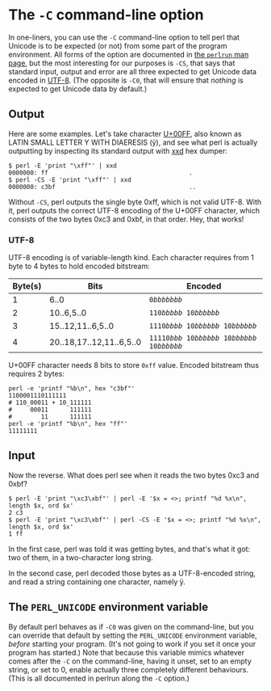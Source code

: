 # The `-C` command-line option

In one-liners, you can use the `-C` command-line option to tell perl
that Unicode is to be expected (or not) from some part of the program
environment. All forms of the option are documented in [the `perlrun` man
page](https://metacpan.org/pod/distribution/perl/pod/perlrun.pod#C-number-list),
but the most interesting for our purposes is `-CS`, that says that
standard input, output and error are all three expected to get
Unicode data encoded in [UTF-8](http://www.unicode.org/resources/utf8.html).
(The opposite is `-C0`, that will ensure that *nothing* is expected to get
Unicode data by default.)

## Output

Here are some examples. Let's take character
[U+00FF](http://www.fileformat.info/info/unicode/char/00ff/index.htm), also known as
LATIN SMALL LETTER Y WITH DIAERESIS (&#xff;), and see what perl is
actually outputting by inspecting its standard output with
[xxd](http://linux.die.net/man/1/xxd) hex dumper:

    $ perl -E 'print "\xff"' | xxd
    0000000: ff                                       .
    $ perl -CS -E 'print "\xff"' | xxd
    0000000: c3bf                                     ..

Without `-CS`, perl outputs the single byte 0xff, which is not
valid UTF-8. With it, perl outputs the correct UTF-8 encoding
of the U+00FF character, which consists of the two bytes 0xc3
and 0xbf, in that order. Hey, that works!

### UTF-8

UTF-8 encoding is of variable-length kind. Each character requires
from 1 byte to 4 bytes to hold encoded bitstream:

<table>
  <title>UTF-8 variable-length encoding</title>
  <thead>
    <th>Byte(s)</th>
    <th>Bits</th>
    <th>Encoded</th>
  </thead>
  <tbody>
    <tr>
      <td>1</td>
      <td>6..0</td>
      <td><code>0<em>bbbbbbb</em></code></td>
    </tr>
    <tr>
      <td>2</td>
      <td>10..6,5..0</td>
      <td><code>110<em>bbbbb</em> 10<em>bbbbbb</em></code></td>
    </tr>
    <tr>
      <td>3</td>
      <td>15..12,11..6,5..0</td>
      <td><code>1110<em>bbbb</em> 10<em>bbbbbb</em> 10<em>bbbbbb</em></code></td>
    </tr>
    <tr>
      <td>4</td>
      <td>20..18,17..12,11..6,5..0</td>
      <td><code>11110<em>bbb</em> 10<em>bbbbbb</em> 10<em>bbbbbb</em> 10<em>bbbbbb</em></code></td>
    </tr>
  </tbody>
</table>

U+00FF character needs 8 bits to store `0xff` value. Encoded bitstream thus requires 2 bytes:

    perl -e 'printf "%b\n", hex "c3bf"'
    1100001110111111
    # 110_00011 + 10_111111
    #     00011      111111
    #        11      111111
    perl -e 'printf "%b\n", hex "ff"'
    11111111

## Input

Now the reverse. What does perl see when it reads the two bytes
0xc3 and 0xbf?

    $ perl -E 'print "\xc3\xbf"' | perl -E '$x = <>; printf "%d %x\n", length $x, ord $x'
    2 c3
    $ perl -E 'print "\xc3\xbf"' | perl -CS -E '$x = <>; printf "%d %x\n", length $x, ord $x'
    1 ff

In the first case, perl was told it was getting bytes, and that's
what it got: two of them, in a two-character long string.

In the second case, perl decoded those bytes as a UTF-8-encoded
string, and read a string containing one character, namely &#xff;.

## The `PERL_UNICODE` environment variable

By default perl behaves as if `-C0` was given on the command-line, but
you can override that default by setting the `PERL_UNICODE` environment
variable, *before* starting your program. (It's not going to work if you
set it once your program has started.) Note that because this variable
mimics whatever comes after the `-C` on the command-line, having it
unset, set to an empty string, or set to 0, enable actually three
completely different behaviours. (This is all documented in perlrun along
the `-C` option.)
